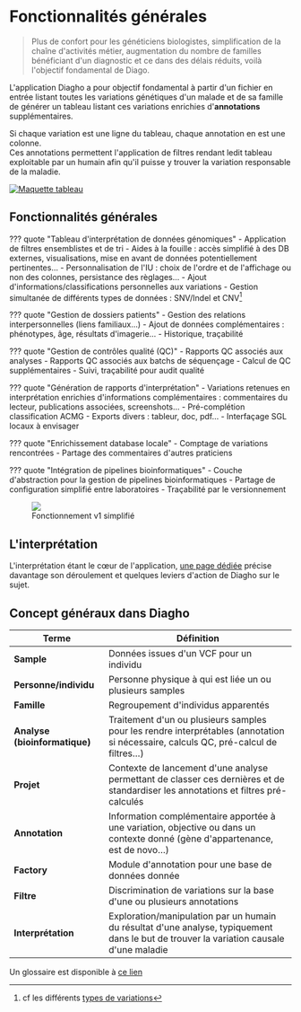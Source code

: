 # Fonctionnalités générales

> Plus de confort pour les généticiens biologistes, simplification de la chaîne d'activités métier, augmentation du nombre de familles bénéficiant d'un diagnostic et ce dans des délais réduits, voilà l'objectif fondamental de Diago.

L'application Diagho a pour objectif fondamental à partir d'un fichier  en entrée listant toutes les variations génétiques d'un malade et de sa famille de générer un tableau listant ces variations enrichies d'**annotations** supplémentaires.  

Si chaque variation est une ligne du tableau, chaque annotation en est une colonne.  
Ces annotations permettent l'application de filtres rendant ledit tableau exploitable par un humain afin qu'il puisse y trouver la variation responsable de la maladie. 

[![Maquette tableau](/images/mockup/filter.jpg)](/images/mockup/filter.jpg)

## Fonctionnalités générales

??? quote "Tableau d'interprétation de données génomiques"
    - Application de filtres ensemblistes et de tri
    - Aides à la fouille : accès simplifié à des DB externes, visualisations, mise en avant de données potentiellement pertinentes…
    - Personnalisation de l'IU : choix de l'ordre et de l'affichage ou non des colonnes, persistance des règlages…
    - Ajout d'informations/classifications personnelles aux variations
    - Gestion simultanée de différents types de données : SNV/Indel et CNV[^1]

??? quote "Gestion de dossiers patients"
    - Gestion des relations interpersonnelles (liens familiaux…)
    - Ajout de données complémentaires : phénotypes, âge, résultats d'imagerie…
    - Historique, traçabilité

??? quote "Gestion de contrôles qualité (QC)"
    - Rapports QC associés aux analyses
    - Rapports QC associés aux batchs de séquençage
    - Calcul de QC supplémentaires
    - Suivi, traçabilité pour audit qualité

??? quote "Génération de rapports d'interprétation" 
    - Variations retenues en interprétation enrichies d'informations complémentaires : commentaires du lecteur, publications associées, screenshots…
    - Pré-complétion classification ACMG
    - Exports divers : tableur, doc, pdf…
    - Interfaçage SGL locaux à envisager

??? quote "Enrichissement database locale"
    - Comptage de variations rencontrées
    - Partage des commentaires d'autres praticiens

??? quote "Intégration de pipelines bioinformatiques"
    - Couche d'abstraction pour la gestion de pipelines bioinformatiques
    - Partage de configuration simplifié entre laboratoires
    - Traçabilité par le versionnement

<figure>
    <img src="/images/simplified_pres.jpg"> 
    <figcaption>Fonctionnement v1 simplifié</figcaption>
</figure>

## L'interprétation

L'interprétation étant le cœur de l'application, [une page dédiée](./interpretation.md) précise davantage son déroulement et quelques leviers d'action de Diagho sur le sujet.

## Concept généraux dans Diagho

| Terme | Définition |
| ---- | --------- |
| **Sample** | Données issues d'un VCF pour un individu |
| **Personne/individu** | Personne physique à qui est liée un ou plusieurs samples |
| **Famille** | Regroupement d'individus apparentés |
| **Analyse (bioinformatique)** | Traitement d'un ou plusieurs samples pour les rendre interprétables (annotation si nécessaire, calculs QC, pré-calcul de filtres…) |
| **Projet** | Contexte de lancement d'une analyse permettant de classer ces dernières et de standardiser les annotations et filtres pré-calculés |
| **Annotation** | Information complémentaire apportée à une variation, objective ou dans un contexte donné (gène d'appartenance, est de novo…) |
| **Factory** | Module d'annotation pour une base de données donnée |
| **Filtre** | Discrimination de variations sur la base d'une ou plusieurs annotations |
| **Interprétation** | Exploration/manipulation par un humain du résultat d'une analyse, typiquement dans le but de trouver la variation causale d'une maladie |

Un glossaire est disponible à [ce lien](/ressources/glossary)

[^1]: cf les différents [types de variations](./variants.md)
